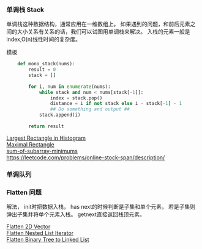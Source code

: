 ### 单调栈 Stack ###
单调栈这种数据结构，通常应用在一维数组上。
如果遇到的问题，和前后元素之间的大小关系有关系的话，我们可以试图用单调栈来解决。
入栈的元素一般是index,O(n)线性时间的复杂度。

模板
```python
    def mono_stack(nums):        
        result = 0
        stack = []
        
        for i, num in enumerate(nums):
            while stack and num < nums[stack[-1]]:
                index = stack.pop()
                distance = i if not stack else i - stack[-1] - 1
                ## Do something and output ##
            stack.append(i)
            
        return result 
```

[Largest Rectangle in Histogram](https://leetcode.com/problems/largest-rectangle-in-histogram/description/)  
[Maximal Rectangle](https://leetcode.com/problems/maximal-rectangle/description/)  
[sum-of-subarray-minimums](https://leetcode.com/problems/sum-of-subarray-minimums/description/)  
https://leetcode.com/problems/online-stock-span/description/

### 单调队列 ###

### Flatten 问题
解法，
init时把数据入栈，
has next的时候判断是子集和单个元素，
若是子集则弹出子集并将单个元素入栈。
getnext直接返回栈顶元素。

[Flatten 2D Vector](https://leetcode.com/problems/flatten-2d-vector/description/)   
[Flatten Nested List Iterator](https://leetcode.com/problems/flatten-nested-list-iterator/description/)   
[Flatten Binary Tree to Linked List](https://leetcode.com/problems/flatten-binary-tree-to-linked-list/description/)   

